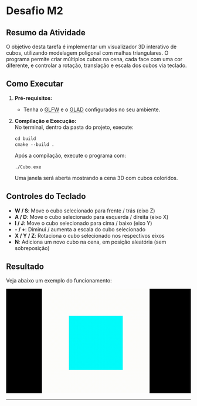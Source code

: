 # Desafio M2

## Resumo da Atividade

O objetivo desta tarefa é implementar um visualizador 3D interativo de cubos, utilizando modelagem poligonal com malhas triangulares. O programa permite criar múltiplos cubos na cena, cada face com uma cor diferente, e controlar a rotação, translação e escala dos cubos via teclado. 

## Como Executar

1. **Pré-requisitos:**  
   - Tenha o [GLFW](https://www.glfw.org/) e o [GLAD](https://glad.dav1d.de/) configurados no seu ambiente.

2. **Compilação e Execução:**  
   No terminal, dentro da pasta do projeto, execute:
   ```
   cd build
   cmake --build .
   ```
   Após a compilação, execute o programa com:
   ```
   ./Cubo.exe
   ```
   Uma janela será aberta mostrando a cena 3D com cubos coloridos.

## Controles do Teclado

- **W / S**: Move o cubo selecionado para frente / trás (eixo Z)
- **A / D**: Move o cubo selecionado para esquerda / direita (eixo X)
- **I / J**: Move o cubo selecionado para cima / baixo (eixo Y)
- **- / +**: Diminui / aumenta a escala do cubo selecionado
- **X / Y / Z**: Rotaciona o cubo selecionado nos respectivos eixos
- **N**: Adiciona um novo cubo na cena, em posição aleatória (sem sobreposição)

## Resultado

Veja abaixo um exemplo do funcionamento:

![Exemplo de execução](M2.gif)

---